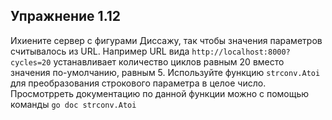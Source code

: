 ## Упражнение 1.12

Ихиените сервер с фигурами Диссажу, так чтобы значения параметров 
считывалось из URL. Например URL вида ```http://localhost:8000?cycles=20```
устанавливает количество циклов равным 20 вместо значения по-умолчанию, равным 5.
Используйте функцию ```strconv.Atoi``` для преобразования строкового параметра в целое число.
Просмотрреть документацию по данной функции можно с помощью команды ```go doc strconv.Atoi```